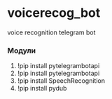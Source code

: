 # voicerecog_bot
voice recognition telegram bot

### Модули
1. !pip install pytelegrambotapi
2. !pip install pytelegrambotapi
3. !pip install SpeechRecognition
4. !pip install pydub

